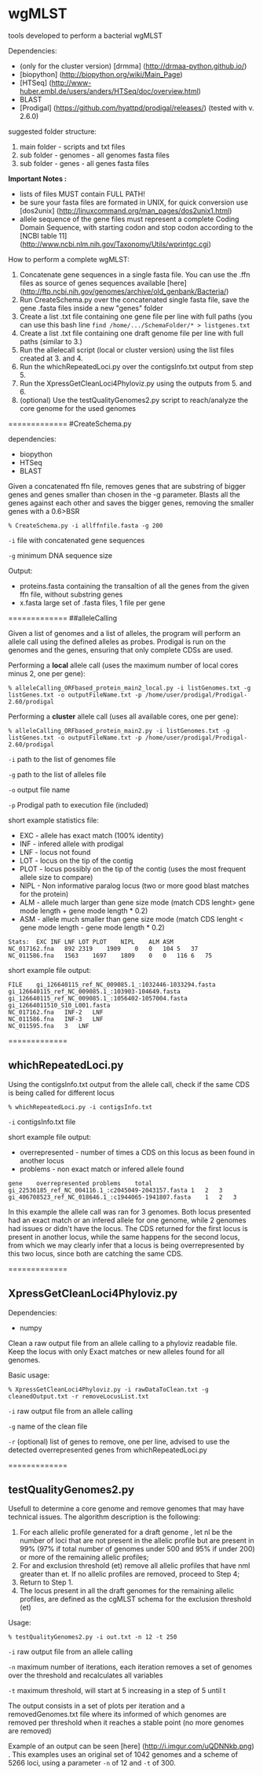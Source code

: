 # wgMLST
tools developed to perform a bacterial wgMLST

Dependencies:
* (only for the cluster version) [drmma]	(http://drmaa-python.github.io/)
* [biopython] (http://biopython.org/wiki/Main_Page)
* [HTSeq] (http://www-huber.embl.de/users/anders/HTSeq/doc/overview.html)
* BLAST
* [Prodigal] (https://github.com/hyattpd/prodigal/releases/) (tested with v. 2.6.0)



suggested folder structure:

1. main folder - scripts and txt files
 1. sub folder - genomes - all genomes fasta files
 2. sub folder - genes - all genes fasta files

**Important Notes :**
- lists of files MUST contain FULL PATH!
- be sure your fasta files are formated in UNIX, for quick conversion use [dos2unix] (http://linuxcommand.org/man_pages/dos2unix1.html)
- allele sequence of the gene files must represent a complete Coding Domain Sequence, with starting codon and stop codon according to the [NCBI table 11] (http://www.ncbi.nlm.nih.gov/Taxonomy/Utils/wprintgc.cgi)


How to perform a complete wgMLST:

1. Concatenate gene sequences in a single fasta file. You can use the .ffn files as source of genes sequences available [here] (http://ftp.ncbi.nih.gov/genomes/archive/old_genbank/Bacteria/)
2. Run CreateSchema.py over the concatenated single fasta file, save the gene .fasta files inside a new "genes" folder
3. Create a list .txt file containing one gene file per line with full paths (you can use this bash line `find /home/.../SchemaFolder/* > listgenes.txt`
4. Create a list .txt file containing one draft genome file per line with full paths (similar to 3.)
5. Run the allelecall script (local or cluster version) using the list files created at 3. and 4.
6. Run the whichRepeatedLoci.py over the contigsInfo.txt output from step 5.
7. Run the XpressGetCleanLoci4Phyloviz.py using the outputs from 5. and 6.
8. (optional) Use the testQualityGenomes2.py script to reach/analyze the core genome for the used genomes

=============
#CreateSchema.py

dependencies:
* biopython
* HTSeq
* BLAST

Given a concatenated ffn file, removes genes that are substring of bigger genes and genes smaller than chosen in the -g parameter. Blasts all the genes against each other and saves the bigger genes, removing the smaller genes with a 0.6>BSR

	% CreateSchema.py -i allffnfile.fasta -g 200

`-i` file with concatenated gene sequences

`-g` minimum DNA sequence size


Output:

* proteins.fasta containing the transaltion of all the genes from the given ffn file, without substring genes
* x.fasta large set of .fasta files, 1 file per gene



=============
##alleleCalling

Given a list of genomes and a list of alleles, the program will perform an allele call using the defined alleles as probes. Prodigal is run on the genomes and the genes, ensuring that only complete CDSs are used.

Performing a **local** allele call (uses the maximum number of local cores minus 2, one per gene):

	% alleleCalling_ORFbased_protein_main2_local.py -i listGenomes.txt -g listGenes.txt -o outputFileName.txt -p /home/user/prodigal/Prodigal-2.60/prodigal

Performing a **cluster** allele call (uses all available cores, one per gene):

	% alleleCalling_ORFbased_protein_main2.py -i listGenomes.txt -g listGenes.txt -o outputFileName.txt -p /home/user/prodigal/Prodigal-2.60/prodigal
	
`-i` path to the list of genomes file

`-g` path to the list of alleles file

`-o` output file name

`-p` Prodigal path to execution file (included) 

short example statistics file:

* EXC - allele has exact match (100% identity)
* INF - infered allele with prodigal
* LNF - locus not found
* LOT - locus on the tip of the contig
* PLOT - locus possibly on the tip of the contig (uses the most frequent allele size to compare)
* NIPL - Non informative paralog locus (two or more good blast matches for the protein)
* ALM - allele much larger than gene size mode (match CDS lenght> gene mode length + gene mode length * 0.2)
* ASM - allele much smaller than gene size mode (match CDS lenght < gene mode length - gene mode length * 0.2)

```
Stats:	EXC	INF	LNF	LOT	PLOT	NIPL	ALM	ASM
NC_017162.fna	892	2319	1909	0	0	104	5	37	
NC_011586.fna	1563	1697	1809	0	0	116	6	75	
```

short example file output:

```
FILE	gi_126640115_ref_NC_009085.1_:1032446-1033294.fasta	gi_126640115_ref_NC_009085.1_:103903-104649.fasta	gi_126640115_ref_NC_009085.1_:1056402-1057004.fasta	gi_12664011510_S10_L001.fasta
NC_017162.fna	INF-2	LNF
NC_011586.fna	INF-3	LNF
NC_011595.fna	3	LNF
```
=============
## whichRepeatedLoci.py

Using the contigsInfo.txt output from the allele call, check if the same CDS is being called for different locus

	% whichRepeatedLoci.py -i contigsInfo.txt

`-i` contigsInfo.txt file

short example file output:

* overrepresented - number of times a CDS on this locus as been found in another locus
* problems - non exact match or infered allele found

```
gene	overrepresented	problems	total
gi_22536185_ref_NC_004116.1_:c2045049-2043157.fasta	1	2	3
gi_406708523_ref_NC_018646.1_:c1944065-1941807.fasta	1	2	3

```
In this example the allele call was ran for 3 genomes.
Both locus presented had an exact match or an infered allele for one genome, while 2 genomes had issues or didn't have the locus. The CDS returned for the first locus is present in another locus, while the same happens for the second locus, from which we may clearly infer that a locus is being overrepresented by this two locus, since both are catching the same CDS.

=============
## XpressGetCleanLoci4Phyloviz.py

Dependencies:
* numpy

Clean a raw output file from an allele calling to a phyloviz readable file. Keep the locus with only Exact matches or new alleles found for all genomes.

Basic usage:

	% XpressGetCleanLoci4Phyloviz.py -i rawDataToClean.txt -g cleanedOutput.txt -r removeLocusList.txt
	
`-i` raw output file from an allele calling

`-g` name of the clean file

`-r` (optional) list of genes to remove, one per line, advised to use the detected overrepresented genes from whichRepeatedLoci.py

=============
## testQualityGenomes2.py

Usefull to determine a core genome and remove genomes that may have technical issues. The algorithm description is the following:

1. For each allelic profile generated for a draft genome , let nl be the number of loci that are not present in the allelic profile but are present in 99% (97% if total number of genomes under 500 and 95% if under 200) or more of the remaining allelic profiles;
2. For and exclusion threshold (et) remove all allelic profiles that have nml greater than et. If no allelic profiles are removed, proceed to Step 4;
3. Return to Step 1.
4. The locus present in all the draft genomes for the remaining allelic profiles, are defined as the cgMLST schema for the exclusion threshold (et)

Usage:

	% testQualityGenomes2.py -i out.txt -n 12 -t 250
	
`-i` raw output file from an allele calling

`-n` maximum number of iterations, each iteration removes a set of genomes over the threshold and recalculates all variables

`-t` maximum threshold, will start at 5 increasing in a step of 5 until t

The output consists in a set of plots per iteration and a removedGenomes.txt file where its informed of which genomes are removed per threshold when it reaches a stable point (no more genomes are removed)

Example of an output can be seen [here] (http://i.imgur.com/uQDNNkb.png) . This examples uses an original set of 1042 genomes and a scheme of 5266 loci, using a parameter `-n` of 12 and `-t` of 300.
